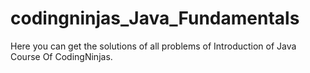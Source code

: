 # codingninjas_Java_Fundamentals
Here you can get the solutions of all problems of Introduction of Java Course Of CodingNinjas.
